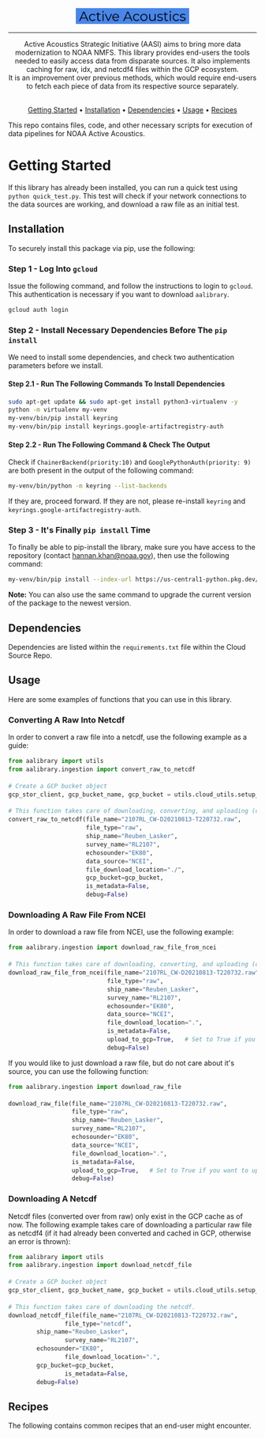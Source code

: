 <!-- markdownlint-configure-file {
  "MD013": {
    "code_blocks": true,
    "tables": false
  },
  "MD033": false,
  "MD041": false,
  "MD013": false
} -->

<div align="center">

<a href="https://www.warp.dev/?utm_source=github&utm_medium=referral&utm_campaign=zoxide_20231001">
  <div>
    <img src="other/img.png" width="230" alt="Warp" />
  </div>
</a>
<hr />

Active Acoustics Strategic Initiative (AASI) aims to bring more data modernization to NOAA NMFS. This library provides end-users the tools needed to easily access data from disparate sources. It also implements caching for raw, idx, and netcdf4 files within the GCP ecosystem. </br>
It is an improvement over previous methods, which would require end-users to fetch each piece of data from its respective source separately. </br> </br>

[Getting Started](#getting-started) •
[Installation](#installation) •
[Dependencies](#dependencies) •
[Usage](#usage) •
[Recipes](#recipes)

</div>

This repo contains files, code, and other necessary scripts for execution of data pipelines for NOAA Active Acoustics.

# Getting Started

If this library has already been installed, you can run a quick test using `python quick_test.py`. This test will check if your network connections to the data sources are working, and download a raw file as an initial test.

## Installation

To securely install this package via pip, use the following:

### Step 1 - Log Into `gcloud`

Issue the following command, and follow the instructions to login to `gcloud`. This authentication is necessary if you want to download `aalibrary`.

```bash
gcloud auth login
```

### Step 2 - Install Necessary Dependencies Before The `pip install`

We need to install some dependencies, and check two authentication parameters before we install.

#### Step 2.1 - Run The Following Commands To Install Dependencies

```bash
sudo apt-get update && sudo apt-get install python3-virtualenv -y
python -m virtualenv my-venv
my-venv/bin/pip install keyring
my-venv/bin/pip install keyrings.google-artifactregistry-auth
```

#### Step 2.2 - Run The Following Command & Check The Output

Check if `ChainerBackend(priority:10)` and `GooglePythonAuth(priority: 9)` are both present in the output of the following command:

```bash
my-venv/bin/python -m keyring --list-backends
```

If they are, proceed forward. If they are not, please re-install `keyring` and `keyrings.google-artifactregistry-auth`.

### Step 3 - It's Finally `pip install` Time

To finally be able to pip-install the library, make sure you have access to the repository (contact hannan.khan@noaa.gov), then use the following command:

```bash
my-venv/bin/pip install --index-url https://us-central1-python.pkg.dev/ggn-nmfs-aa-dev-1/aalibrary/simple/ aalibrary --extra-index-url https://pypi.python.org/simple
```

**Note:** You can also use the same command to upgrade the current version of the package to the newest version.

## Dependencies

Dependencies are listed within the `requirements.txt` file within the Cloud Source Repo.

## Usage

Here are some examples of functions that you can use in this library.

### Converting A Raw Into Netcdf

In order to convert a raw file into a netcdf, use the following example as a guide:

```python
from aalibrary import utils
from aalibrary.ingestion import convert_raw_to_netcdf

# Create a GCP bucket object
gcp_stor_client, gcp_bucket_name, gcp_bucket = utils.cloud_utils.setup_gcp_storage_objs()

# This function takes care of downloading, converting, and uploading (caching) the netcdf file in gcp.
convert_raw_to_netcdf(file_name="2107RL_CW-D20210813-T220732.raw",
                      file_type="raw",
                      ship_name="Reuben_Lasker",
                      survey_name="RL2107",
                      echosounder="EK80",
                      data_source="NCEI",
                      file_download_location="./",
                      gcp_bucket=gcp_bucket,
                      is_metadata=False,
                      debug=False)
```

### Downloading A Raw File From NCEI

In order to download a raw file from NCEI, use the following example:

```python
from aalibrary.ingestion import download_raw_file_from_ncei

# This function takes care of downloading, converting, and uploading (caching) the netcdf file in gcp.
download_raw_file_from_ncei(file_name="2107RL_CW-D20210813-T220732.raw",
                            file_type="raw",
                            ship_name="Reuben_Lasker",
                            survey_name="RL2107",
                            echosounder="EK80",
                            data_source="NCEI",
                            file_download_location=".",
                            is_metadata=False,
                            upload_to_gcp=True,   # Set to True if you want to upload the raw file to gcp
                            debug=False)
```

If you would like to just download a raw file, but do not care about it's source, you can use the following function:

```python
from aalibrary.ingestion import download_raw_file

download_raw_file(file_name="2107RL_CW-D20210813-T220732.raw",
                  file_type="raw",
                  ship_name="Reuben_Lasker",
                  survey_name="RL2107",
                  echosounder="EK80",
                  data_source="NCEI",
                  file_download_location=".",
                  is_metadata=False,
                  upload_to_gcp=True,   # Set to True if you want to upload the raw file to gcp
                  debug=False)
```

### Downloading A Netcdf

Netcdf files (converted over from raw) only exist in the GCP cache as of now. The following example takes care of downloading a particular raw file as netcdf4 (if it had already been converted and cached in GCP, otherwise an error is thrown):

```python
from aalibrary import utils
from aalibrary.ingestion import download_netcdf_file

# Create a GCP bucket object
gcp_stor_client, gcp_bucket_name, gcp_bucket = utils.cloud_utils.setup_gcp_storage_objs()

# This function takes care of downloading the netcdf.
download_netcdf_file(file_name="2107RL_CW-D20210813-T220732.raw",
                file_type="netcdf",
		ship_name="Reuben_Lasker",
                survey_name="RL2107",
		echosounder="EK80",
                file_download_location=".",
		gcp_bucket=gcp_bucket,
                is_metadata=False,
		debug=False)
```

## Recipes

The following contains common recipes that an end-user might encounter.
